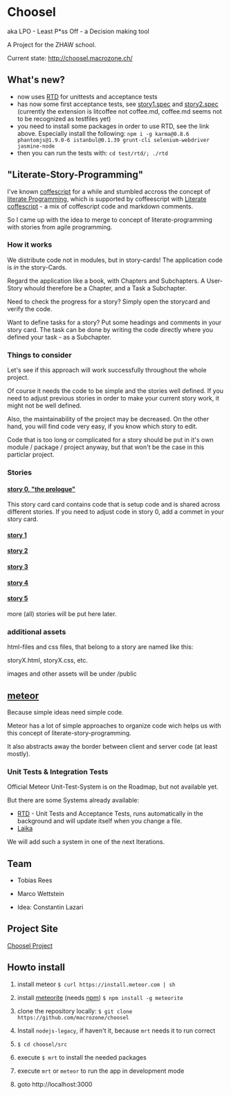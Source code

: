 # Choosel

aka LPO - Least P*ss Off - a Decision making tool

A Project for the ZHAW school.

Current state: http://choosel.macrozone.ch/

## What's new?

- now uses [RTD](http://xolvio.github.io/rtd/) for unittests and acceptance tests
- has now some first acceptance tests, see [story1.spec](test/acceptance/story1.spec.litcoffee) and [story2.spec](test/acceptance/story2.spec.litcoffee) (currently the extension is litcoffee not coffee.md, coffee.md seems not to be recognized as testfiles yet)
- you need to install some packages in order to use RTD, see the link above. Especially install the following:
`npm i -g karma@0.8.6 phantomjs@1.9.0-6 istanbul@0.1.39 grunt-cli selenium-webdriver jasmine-node`
- then you can run the tests with:
`cd test/rtd/;
./rtd`

## "Literate-Story-Programming"

I've known [coffescript](http://coffeescript.org/) for a while and stumbled accross the concept of
[literate Programming](http://de.wikipedia.org/wiki/Literate_programming), 
which is supported by coffeescript with 
[Literate coffescript](http://coffeescript.org/#literate) - a mix of coffescript code and markdown comments.

So I came up with the idea to merge to concept of literate-programming with stories from agile programming.

### How it works

We distribute code not in modules, but in story-cards! The application code is *in* the story-Cards.

Regard the application like a book, with Chapters and Subchapters. A User-Story whould therefore be a Chapter, 
and a Task a Subchapter.

Need to check the progress for a story? Simply open the storycard and verify the code.

Want to define tasks for a story? Put some headings and comments in your story card. 
The task can be done by writing the code directly where you defined your task - as a Subchapter.

### Things to consider
Let's see if this approach will work successfully throughout the whole project. 

Of course it needs the code to be simple and the stories well defined. 
If you need to adjust previous stories in order to make your current story work, it might not be well defined.

Also, the maintainability of the project may be decreased. On the other hand, you will find
code very easy, if you know which story to edit.

Code that is too long or complicated for a story should be put in it's own module / package / project anyway, 
but that won't be the case in this particlar project.

### Stories
#### [story 0, "the prologue"](src/story0.coffee.md) 
This story card card contains code that is setup code and is shared across different stories. 
If you need to adjust code in story 0, add a commet in your story card.


#### [story 1](src/story1.coffee.md) 

#### [story 2](src/story2.coffee.md) 

#### [story 3](src/story3.coffee.md) 

#### [story 4](src/story4.coffee.md) 

#### [story 5](src/story5.coffee.md) 

more (all) stories will be put here later.


### additional assets
html-files and css files, that belong to a story are named like this:

storyX.html, storyX.css, etc.

images and other assets will be under /public

## [meteor](http://www.meteor.com/)
Because simple ideas need simple code.

Meteor has a lot of simple approaches to organize code wich helps us with this concept of literate-story-programming. 

It also abstracts away the border between client and server code (at least mostly). 

### Unit Tests & Integration Tests

Official Meteor Unit-Test-System is on the Roadmap, but not available yet.

But there are some Systems already available:

- [RTD](http://xolvio.github.io/rtd/) - Unit Tests and Acceptance Tests, 
runs automatically in the background and will update itself when you change a file.
- [Laika](http://arunoda.github.io/laika/)

We will add such a system in one of the next Iterations.

## Team

* Tobias Rees

* Marco Wettstein

* Idea: Constantin Lazari 

## Project Site

[Choosel Project](https://projects.zoho.com/portal/zhawrees/newlogin.do?newlogin=true#dashboard/642855000000015005)


## Howto install

1. install meteor
`$ curl https://install.meteor.com | sh`

2. install [meteorite](http://oortcloud.github.io/meteorite/) (needs [npm](https://npmjs.org/))
`$ npm install -g meteorite`

2. clone the repository locally: 
`$ git clone https://github.com/macrozone/choosel`

3. Install `nodejs-legacy`, if haven't it, because `mrt` needs it to run correct

4. `$ cd choosel/src`

5. execute `$ mrt` to install the needed packages

6. execute `mrt` or `meteor` to run the app in development mode

7. goto http://localhost:3000



